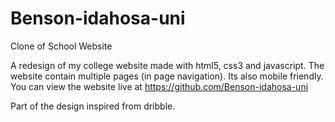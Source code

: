 # Benson-idahosa-uni
Clone of School Website

A redesign of my college website made with html5, css3 and javascript. The website contain multiple pages (in page navigation). Its also mobile friendly.
You can view the website live at https://github.com/Benson-idahosa-uni

Part of the design inspired from dribble.
